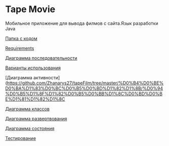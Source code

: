 #  Tape Movie


Мобильное приложение для вывода филмов с сайта.Язык разработки  Java

[Папка с кодом](https://github.com/Zhanarys27/tapeFilm/tree/master/src)

[Requirements](https://github.com/Zhanarys27/tapeFilm/blob/master/Requirements.md)

[Диаграмма последовательности](https://github.com/Zhanarys27/tapeFilm/tree/master/%D0%B4%D0%BE%D0%BA%D1%83%D0%BC%D0%B5%D0%BD%D1%82%D1%8B/%D0%BF%D0%BE%D1%81%D0%BB%D0%B5%D0%B4%D0%BE%D0%B2%D0%B0%D1%82%D0%B5%D0%BB%D1%8C%D0%BD%D0%BE%D1%81%D1%82%D1%8C)

[Варианты использования](https://github.com/Zhanarys27/tapeFilm/tree/master/%D0%B4%D0%BE%D0%BA%D1%83%D0%BC%D0%B5%D0%BD%D1%82%D1%8B/%20usecase)

[Диаграмма активности](https://github.com/Zhanarys27/tapeFilm/tree/master/%D0%B4%D0%BE%D0%BA%D1%83%D0%BC%D0%B5%D0%BD%D1%82%D1%8B/%D0%94%D0%B5%D1%8F%D1%82%D0%B5%D0%BB%D1%8C%D0%BD%D0%BE%D1%81%D1%82%D1%8C

[Диаграмма классов](https://github.com/Zhanarys27/tapeFilm/blob/master/%D0%B4%D0%BE%D0%BA%D1%83%D0%BC%D0%B5%D0%BD%D1%82%D1%8B/Class%20diagram.PNG)

[Диаграмма развертвования](https://github.com/Zhanarys27/tapeFilm/blob/master/%D0%B4%D0%BE%D0%BA%D1%83%D0%BC%D0%B5%D0%BD%D1%82%D1%8B/deployment.pdf)

[Диаграмма состояния](https://github.com/Zhanarys27/tapeFilm/blob/master/%D0%B4%D0%BE%D0%BA%D1%83%D0%BC%D0%B5%D0%BD%D1%82%D1%8B/state%20add.png)

[Тестирование](https://github.com/Zhanarys27/tapeFilm/tree/master/%D0%B4%D0%BE%D0%BA%D1%83%D0%BC%D0%B5%D0%BD%D1%82%D1%8B/testing)
